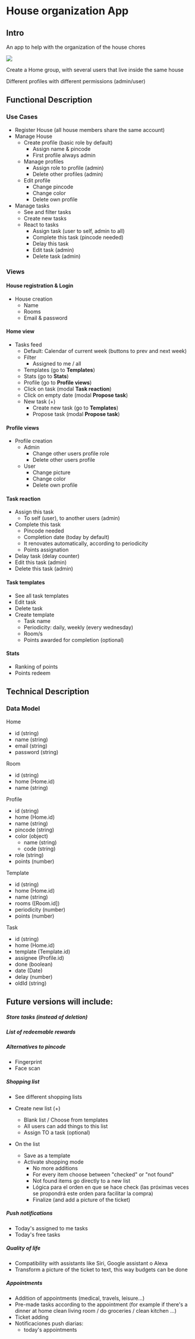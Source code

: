 # House organization App

## Intro

An app to help with the organization of the house chores

![](https://media.giphy.com/media/v1.Y2lkPTc5MGI3NjExYjk5ZXEzejNiam91aDd0N3g4YXdkYjNodHcwOWllaXhxMTk2dXRidCZlcD12MV9pbnRlcm5hbF9naWZfYnlfaWQmY3Q9Zw/NV4cSrRYXXwfUcYnua/giphy.gif)

Create a Home group, with several users that live inside the same house

Different profiles with different permissions (admin/user)

## Functional Description

### Use Cases

* Register House (all house members share the same account)
* Manage House
    - Create profile (basic role by default)
        - Assign name & pincode
        - First profile always admin
    - Manage profiles
        - Assign role to profile (admin)
        - Delete other profiles (admin)
    - Edit profile
        - Change pincode
        - Change color
        - Delete own profile
* Manage tasks
    - See and filter tasks
    - Create new tasks
    - React to tasks
        - Assign task (user to self, admin to all)
        - Complete this task (pincode needed)
        - Delay this task
        - Edit task (admin)
        - Delete task (admin)

### Views

#### House registration & Login

* House creation
    - Name
    - Rooms
    - Email & password

#### Home view

* Tasks feed
    - Default: Calendar of current week (buttons to prev and next week)
    - Filter
        - Assigned to me / all
    - Templates (go to **Templates**)
    - Stats (go to **Stats**)
    - Profile (go to **Profile views**)
    - Click on task (modal **Task reaction**)
    - Click on empty date (modal **Propose task**)
    - New task (+)
        - Create new task (go to **Templates**)
        - Propose task (modal **Propose task**)

#### Profile views

* Profile creation
    - Admin
        - Change other users profile role
        - Delete other users profile
    - User
        - Change picture
        - Change color
        - Delete own profile

#### Task reaction

* Assign this task
    - To self (user), to another users (admin)
* Complete this task
    - Pincode needed
    - Completion date (today by default)
    - It renovates automatically, according to periodicity
    - Points assignation
* Delay task (delay counter)
* Edit this task (admin)
* Delete this task (admin)

#### Task templates

* See all task templates
* Edit task
* Delete task
* Create template
    - Task name
    - Periodicity: daily, weekly (every wednesday)
    - Room/s
    - Points awarded for completion (optional)

#### Stats

* Ranking of points
* Points redeem

## Technical Description

### Data Model

Home
* id (string)
* name (string)
* email (string)
* password (string)

Room
* id (string)
* home (Home.id)
* name (string)

Profile
* id (string)
* home (Home.id)
* name (string)
* pincode (string)
* color (object)
    - name (string)
    - code (string)
* role (string)
* points (number)

Template
* id (string)
* home (Home.id)
* name (string)
* rooms ([Room.id])
* periodicity (number)
* points (number)

Task
* id (string)
* home (Home.id)
* template (Template.id)
* assignee (Profile.id)
* done (boolean)
* date (Date)
* delay (number)
* oldId (string)

## Future versions will include:

##### Store tasks (instead of deletion)

##### List of redeemable rewards

##### Alternatives to pincode

* Fingerprint
* Face scan

##### Shopping list

* See different shopping lists

* Create new list (+)
    - Blank list / Choose from templates
    - All users can add things to this list
    - Assign TO a task (optional)

* On the list
    - Save as a template
    - Activate shopping mode
        - No more additions
        - For every item choose between "checked" or "not found"
        - Not found items go directly to a new list
        - Lógica para el orden en que se hace check (las próximas veces se propondrá este orden para facilitar la compra)
        - Finalize (and add a picture of the ticket)

##### Push notifications

* Today's assigned to me tasks
* Today's free tasks

##### Quality of life

* Compatibility with assistants like Siri, Google assistant o Alexa
* Transform a picture of the ticket to text, this way budgets can be done

##### Appointments

* Addition of appointments (medical, travels, leisure...)
* Pre-made tasks according to the appointment (for example if there's a dinner at home clean living room / do groceries / clean kitchen ...)
* Ticket adding
* Notificaciones push diarias:
    - today's appointments
